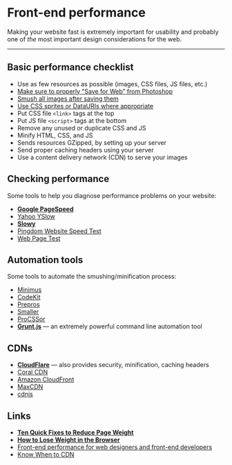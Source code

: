 # Front-end performance

Making your website fast is extremely important for usability and probably one of *the* most important design considerations for the web.

---

## Basic performance checklist

- Use as few resources as possible (images, CSS files, JS files, etc.)
- [Make sure to properly “Save for Web” from Photoshop](https://github.com/algonquindesign/html-css/tree/master/images#image-types)
- [Smush all images after saving them](https://github.com/algonquindesign/html-css/tree/master/images#-image-smushing)
- [Use CSS sprites or DataURIs where appropriate](https://github.com/algonquindesign/html-css/tree/master/images#-css-sprites)
- Put CSS file `<link>` tags at the top
- Put JS file `<script>` tags at the bottom
- Remove any unused or duplicate CSS and JS
- Minify HTML, CSS, and JS
- Sends resources GZipped, by setting up your server
- Send proper caching headers using your server
- Use a content delivery network (CDN) to serve your images

## Checking performance

Some tools to help you diagnose performance problems on your website:

- **[Google PageSpeed](https://developers.google.com/speed/pagespeed/)**
- [Yahoo YSlow](http://yslow.org/)
- **[Slowy](http://slowyapp.com/)**
- [Pingdom Website Speed Test](http://tools.pingdom.com/fpt/)
- [Web Page Test](http://www.webpagetest.org/)

## Automation tools

Some tools to automate the smushing/minification process:

- [Minimus](http://www.webmaster-source.com/minimus/)
- [CodeKit](http://incident57.com/codekit/)
- [Prepros](http://alphapixels.com/prepros/)
- [Smaller](http://smallerapp.com/)
- [ProCSSor](http://procssorapp.com/)
- **[Grunt.js](http://gruntjs.com/)** — an extremely powerful command line automation tool

## CDNs

- **[CloudFlare](https://www.cloudflare.com/)** — also provides security, minification, caching headers
- [Coral CDN](http://www.coralcdn.org/)
- [Amazon CloudFront](http://aws.amazon.com/cloudfront/)
- [MaxCDN](http://www.maxcdn.com/)
- [cdnjs](http://cdnjs.com/)

## Links

- **[Ten Quick Fixes to Reduce Page Weight](http://www.sitepoint.com/ten-quick-fixes-reduce-page-weight/)**
- **[How to Lose Weight in the Browser](http://browserdiet.com/)**
- [Front-end performance for web designers and front-end developers](http://csswizardry.com/2013/01/front-end-performance-for-web-designers-and-front-end-developers/)
- [Know When to CDN](http://www.kendoui.com/blogs/teamblog/posts/13-11-07/know-when-to-cdn.aspx)

